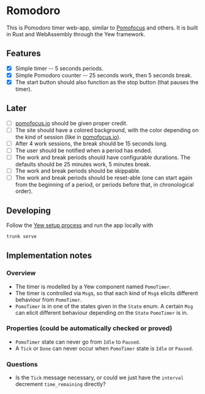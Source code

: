 # Romodoro
This is Pomodoro timer web-app, similar to [Pomofocus](pomofocus.io) and others.
It is built in Rust and WebAssembly through the Yew framework.

## Features
- [X] Simple timer -- 5 seconds periods.
- [X] Simple Pomodoro counter -- 25 seconds work, then 5 seconds break.
- [X] The start button should also function as the stop button (that
pauses the timer).

## Later
- [ ] [pomofocus.io](https://pomofocus.io/) should be given proper credit.
- [ ] The site should have a colored background, with the color depending on the kind of session (like in
[pomofocus.io](https://pomofocus.io/)).
- [ ] After 4 work sessions, the break should be 15 seconds long.
- [ ] The user should be notified when a period has ended.
- [ ] The work and break periods should have configurable durations.
The defaults should be 25 minutes work, 5 minutes break.
- [ ] The work and break periods should be skippable.
- [ ] The work and break periods should be reset-able (one can start again from the
beginning of a period, or periods before that, in chronological order).

## Developing
Follow the [Yew setup process](https://yew.rs/docs/getting-started/introduction)
and run the app locally with
```sh
trunk serve
```

## Implementation notes
### Overview
- The timer is modelled by a Yew component named `PomoTimer`.
- The timer is controlled via `Msg`s, so that each kind of `Msg`s elicits different behaviour from `PomoTimer`.
- `PomoTimer` is in one of the states given in the `State` enum.
A certain `Msg` can elicit different behaviour depending on the `State` `PomoTimer` is in.

### Properties (could be automatically checked or proved)
- `PomoTimer` state can never go from `Idle` to `Paused`.
- A `Tick` or `Done` can never occur when `PomoTimer` state is `Idle` or `Paused`.

### Questions
- Is the `Tick` message necessary, or could we just have the
`interval` decrement `time_remaining` directly?
